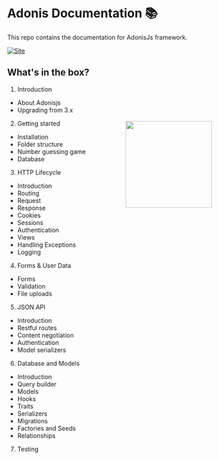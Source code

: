 # Adonis Documentation :books:

This repo contains the documentation for AdonisJs framework.

[![Site][site-image]][site-url]

<img src="https://res.cloudinary.com/adonisjs/image/upload/q_100/v1497112678/adonis-purple_pzkmzt.svg" width="200px" align="right" hspace="30px" vspace="140px">

## What's in the box?

1. Introduction
  - About Adonisjs
  - Upgrading from 3.x

2. Getting started
  - Installation
  - Folder structure
  - Number guessing game
  - Database

3. HTTP Lifecycle
  - Introduction
  - Routing
  - Request
  - Response
  - Cookies
  - Sessions
  - Authentication
  - Views
  - Handling Exceptions
  - Logging

4. Forms & User Data
  - Forms
  - Validation
  - File uploads

5. JSON API
  - Introduction
  - Restful routes
  - Content negotiation
  - Authentication
  - Model serializers

6. Database and Models
  - Introduction
  - Query builder
  - Models
  - Hooks
  - Traits
  - Serializers
  - Migrations
  - Factories and Seeds
  - Relationships

7. Testing

[site-image]: https://img.shields.io/badge/read-docs-green.svg?style=flat-square
[site-url]: http://adonisjs.com/guides
